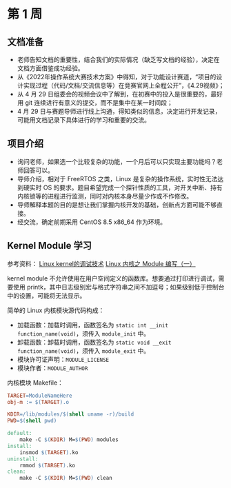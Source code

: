 # 第 1 周

## 文档准备

- 老师告知文档的重要性，结合我们的实际情况（缺乏写文档的经验），决定在文档方面借鉴成功经验。
- 从《2022年操作系统大赛技术方案》中得知，对于功能设计赛道，“项目的设计实现过程（代码/文档/交流信息等）在竞赛官网上全程公开”，《4.29视频》；
- 从 4 月 29 日组委会的视频会议中了解到，在初赛中的投入是很重要的，最好用 git 连续进行有意义的提交，而不是集中在某一时间段；
- 4 月 29 日与赛题导师进行线上沟通，得知类似的信息，决定进行开发记录，可能用文档记录下具体进行的学习和重要的交流。

## 项目介绍

- 询问老师，如果选一个比较复杂的功能，一个月后可以只实现主要功能吗？老师回答可以。
- 导师介绍，相对于 FreeRTOS 之类，Linux 是复杂的操作系统，实时性无法达到硬实时 OS 的要求。题目希望完成一个探针性质的工具，对开关中断、持有内核锁等的进程进行监测，同时对内核本身尽量少作或不作修改。
- 导师解释本题的目的是想让我们掌握内核开发的基础，创新点方面可能不够直接。
- 经交流，确定前期采用 CentOS 8.5 x86_64 作为环境。

## Kernel Module 学习

参考资料：
[Linux kernel的调试技术](https://www.cnblogs.com/lvzh/p/14619794.html)
[Linux 内核之 Module 编写（一）](https://mudongliang.github.io/2015/10/06/linux-module.html)

kernel module 不允许使用在用户空间定义的函数库。想要通过打印进行调试，需要使用 printk，其中日志级别宏与格式字符串之间不加逗号；如果级别低于控制台中的设置，可能将无法显示。

简单的 Linux 内核模块源代码构成：
- 加载函数：加载时调用，函数签名为 `static int __init function_name(void)`，须传入 `module_init` 中。
- 卸载函数：卸载时调用，函数签名为 `static void __exit function_name(void)`，须传入 `module_exit` 中。
- 模块许可证声明：`MODULE_LICENSE`
- 模块作者：`MODULE_AUTHOR`

内核模块 Makefile：
```Makefile
TARGET=ModuleNameHere
obj-m := $(TARGET).o

KDIR=/lib/modules/$(shell uname -r)/build
PWD=$(shell pwd)

default:
	make -C $(KDIR) M=$(PWD) modules
install:
	insmod $(TARGET).ko
uninstall:
	rmmod $(TARGET).ko
clean:
	make -C $(KDIR) M=$(PWD) clean
```